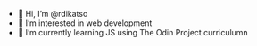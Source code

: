 - 👋 Hi, I’m @rdikatso
- 👀 I’m interested in web development
- 🌱 I’m currently learning JS using The Odin Project curriculumn


<!---
rdikatso/rdikatso is a ✨ special ✨ repository because its `README.md` (this file) appears on your GitHub profile.
You can click the Preview link to take a look at your changes.
--->
